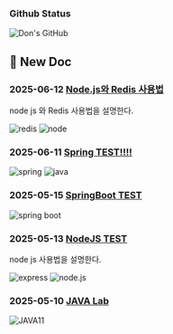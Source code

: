 ### Github Status
![Don's GitHub](https://github-readme-stats.vercel.app/api?username=kos5667&show_icons=true&theme=highcontrast)

## 📝 New Doc
### 2025-06-12 [Node.js와 Redis 사용법](https:/github.com/kos5667/next.js-tech-blog/blob/main/posts/Redis/2025-06-12-Node_With_Redis.md)
node js 와 Redis 사용법을 설명한다.

![redis](https://img.shields.io/badge/redis-FF4438?style=flat&logoColor=white&logo=redis)
![node](https://img.shields.io/badge/node-f4a6f6?style=flat&logoColor=white&logo=undefined)

### 2025-06-11 [Spring TEST!!!!](https:/github.com/kos5667/next.js-tech-blog/blob/main/posts/Java/Spring/2025-06-11-Spring_Test.md)
![spring](https://img.shields.io/badge/spring-6DB33F?style=flat&logoColor=white&logo=spring)
![java](https://img.shields.io/badge/java-9f128a?style=flat&logoColor=white&logo=undefined)

### 2025-05-15 [SpringBoot TEST](https:/github.com/kos5667/next.js-tech-blog/blob/main/posts/Java/Spring/2025-05-15-SpringBoot-Test.md)
![spring boot](https://img.shields.io/badge/spring%20boot-6DB33F?style=flat&logoColor=white&logo=springboot)

### 2025-05-13 [NodeJS TEST](https:/github.com/kos5667/next.js-tech-blog/blob/main/posts/NodeJS/2025-05-13-Nodejs-test.md)
node js 사용법을 설명한다.

![express](https://img.shields.io/badge/express-000000?style=flat&logoColor=white&logo=express)
![node.js](https://img.shields.io/badge/node.js-5FA04E?style=flat&logoColor=white&logo=nodedotjs)

### 2025-05-10 [JAVA Lab](https:/github.com/kos5667/next.js-tech-blog/blob/main/posts/Java/2025-05-10-Java-test.md)
![JAVA11](https://img.shields.io/badge/JAVA11-e999d8?style=flat&logoColor=white&logo=undefined)

